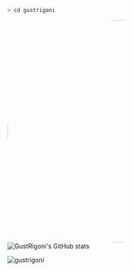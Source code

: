```zsh
> cd gustrigoni
```

<img align="left" style="border-radius:50%" src="https://media4.giphy.com/media/l3ZrVw8NkxIly/giphy.gif?cid=790b76119674f0cb40f33f9fe06796bbcd15202afe2b77f3&rid=giphy.gif&ct=g" height="500" width="560" />

```csharp
🤳🏼@gustrigoni
-------------------------
Location: Tubarão/SC (Brazil)
Pronouns: He/him
Languages: JavaScript, ActionScript, PHP
Frameworks: React, RNative, Node.js
Learning: No-SQL, Microservices, 
Cloud, Keycloak, RabbitMQ
Hobbies: Cooking and gaming
Discord: Faciem#9374
```

```csharp
👨‍💻my experiences with coding
-------------------------
Rest API, Express, MariaDB, Postgres, 
MySQL, NestJS, Prisma.io, TypeORM,
Bull Queues, I18n, SCSS, Flex-box,
ReactJS, React Native, and much more...
```

![GustRigoni's GitHub stats](https://github-readme-stats.vercel.app/api?username=gustrigoni&show_icons=true&theme=radical&hide=stars,prs,issues&hide_title=true&hide_rank=true&include_all_commits=true&count_private=true&bg_color=161b22&text_color=d2a8ff&hide_border=true)
</div>

<p align="left"> <img src="https://komarev.com/ghpvc/?username=gustrigoni&label=Profile%20views&color=0e75b6&style=flat" alt="gustrigoni" /> </p>

